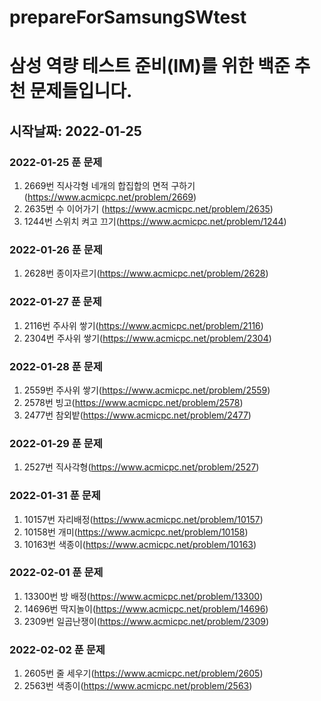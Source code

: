 # prepareForSamsungSWtest

# 삼성 역량 테스트 준비(IM)를 위한 백준 추천 문제들입니다.

## 시작날짜: 2022-01-25 

### 2022-01-25 푼 문제
1. 2669번 직사각형 네개의 합집합의 면적 구하기 (https://www.acmicpc.net/problem/2669)
2. 2635번 수 이어가기 (https://www.acmicpc.net/problem/2635)
3. 1244번 스위치 켜고 끄기(https://www.acmicpc.net/problem/1244)

### 2022-01-26 푼 문제
1. 2628번 종이자르기(https://www.acmicpc.net/problem/2628)

### 2022-01-27 푼 문제
1. 2116번 주사위 쌓기(https://www.acmicpc.net/problem/2116)
2. 2304번 주사위 쌓기(https://www.acmicpc.net/problem/2304)

### 2022-01-28 푼 문제
1. 2559번 주사위 쌓기(https://www.acmicpc.net/problem/2559)
2. 2578번 빙고(https://www.acmicpc.net/problem/2578)
3. 2477번 참외밭(https://www.acmicpc.net/problem/2477)

### 2022-01-29 푼 문제
1. 2527번 직사각형(https://www.acmicpc.net/problem/2527)

### 2022-01-31 푼 문제
1. 10157번 자리배정(https://www.acmicpc.net/problem/10157)
2. 10158번 개미(https://www.acmicpc.net/problem/10158)
3. 10163번 색종이(https://www.acmicpc.net/problem/10163)

### 2022-02-01 푼 문제
1. 13300번 방 배정(https://www.acmicpc.net/problem/13300)
2. 14696번 딱지놀이(https://www.acmicpc.net/problem/14696)
3. 2309번 일곱난쟁이(https://www.acmicpc.net/problem/2309)

### 2022-02-02 푼 문제
1. 2605번 줄 세우기(https://www.acmicpc.net/problem/2605)
2. 2563번 색종이(https://www.acmicpc.net/problem/2563)